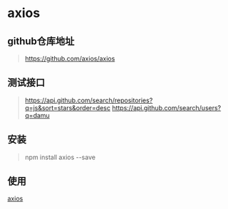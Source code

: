 # axios
## github仓库地址
  > https://github.com/axios/axios
## 测试接口
  > https://api.github.com/search/repositories?q=js&sort=stars&order=desc
  > https://api.github.com/search/users?q=damu
## 安装  
  > npm install axios --save
## 使用
  [axios](http://www.axios-js.com/zh-cn/docs/)
  
    
